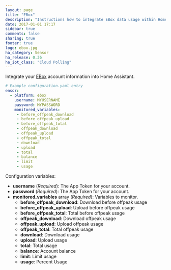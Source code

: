 ```yaml
---
layout: page
title: "EBox"
description: "Instructions how to integrate EBox data usage within Home Assistant."
date: 2017-01-01 17:17
sidebar: true
comments: false
sharing: true
footer: true
logo: ebox.jpg
ha_category: Sensor
ha_release: 0.36
ha_iot_class: "Cloud Polling"
---
```



Integrate your [EBox](https://client.ebox.ca/) account information into Home Assistant.

```yaml
# Example configuration.yaml entry
ensor:
  - platform: ebox
    username: MYUSERNAME
    password: MYPASSWORD
    monitored_variables:
     - before_offpeak_download
     - before_offpeak_upload
     - before_offpeak_total
     - offpeak_download
     - offpeak_upload
     - offpeak_total
     - download
     - upload
     - total
     - balance
     - limit
     - usage
```

Configuration variables:

- **username** (*Required*): The App Token for your account.
- **password** (*Required*): The App Token for your account.
- **monitored_variables** array (*Required*): Variables to monitor.
  - **before_offpeak_download**: Download before offpeak usage
  - **before_offpeak_upload**: Upload before offpeak usage
  - **before_offpeak_total**: Total before offpeak usage
  - **offpeak_download**: Download offpeak usage
  - **offpeak_upload**: Upload offpeak usage
  - **offpeak_total**: Total offpeak usage
  - **download**: Download usage
  - **upload**: Upload usage
  - **total**: Total usage
  - **balance**: Account balance
  - **limit**: Limit usage
  - **usage**: Percent Usage
